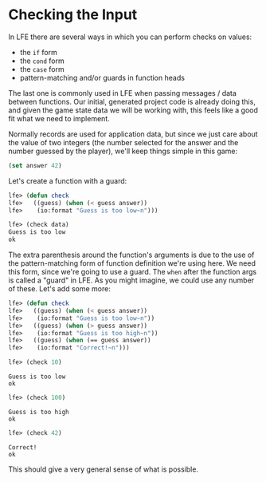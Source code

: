 # Checking the Input

In LFE there are several ways in which you can perform checks on values:

* the `if` form
* the `cond` form
* the `case` form
* pattern-matching and/or guards in function heads

The last one is commonly used in LFE when passing messages / data between functions. Our initial, generated project code is already doing this, and given the game state data we will be working with, this feels like a good fit what we need to implement.

Normally records are used for application data, but since we just care about the value of two integers (the number selected for the answer and the number guessed by the player), we'll keep things simple in this game:

```lisp
(set answer 42)
```

Let's create a function with a guard:

```lisp
lfe> (defun check
lfe>   ((guess) (when (< guess answer))
lfe>    (io:format "Guess is too low~n")))
```

```lisp
lfe> (check data)
Guess is too low
ok
```

The extra parenthesis around the function's arguments is due to the use of the pattern-matching form of function definition we're using here. We need this form, since we're going to use a guard. The `when` after the function args is called a "guard" in LFE. As you might imagine, we could use any number of these. Let's add some more:

```lisp
lfe> (defun check
lfe>   ((guess) (when (< guess answer))
lfe>    (io:format "Guess is too low~n"))
lfe>   ((guess) (when (> guess answer))
lfe>    (io:format "Guess is too high~n"))
lfe>   ((guess) (when (== guess answer))
lfe>    (io:format "Correct!~n")))
```

```lisp
lfe> (check 10)
```
```
Guess is too low
ok
```
```lisp
lfe> (check 100)
```
```
Guess is too high
ok
```
```lisp
lfe> (check 42)
```
```
Correct!
ok
```

This should give a very general sense of what is possible.
